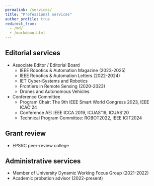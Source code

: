 ```yaml
---
permalink: /services/
title: "Professional services"
author_profile: true
redirect_from: 
  - /md/
  - /markdown.html
---
```


## Editorial services
* Associate Editor / Editorial Board
  * IEEE Robotics & Automation Magazine (2023-2025)
  * IEEE Robotics & Automation Letters (2022-2024)
  * IET Cyber-Systems and Robotics
  * Frontiers in Remote Sensing (2020-2023)
  * Drones and Autonomous Vehicles
* Conference Committee
  * Program Chair: The 9th IEEE Smart World Congress 2023, IEEE ICAC'24
  * Conference AE: IEEE ICCA 2019, ICUAS'19, ICUAS'20
  * Technical Program Committee: ROBOT2022, IEEE ICIT2024

## Grant review 
* EPSRC peer-review college 

## Administrative services
* Member of University Dynamic Working Focus Group (2021-2022)
* Academic probation advisor (2022-present)
